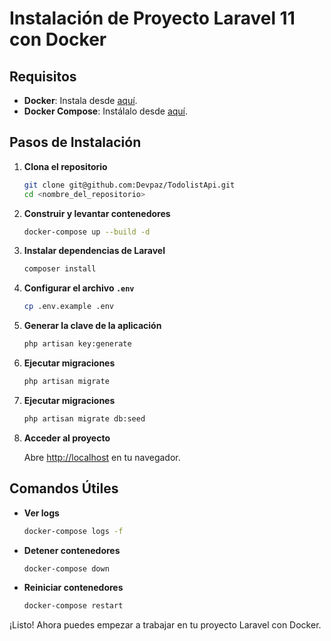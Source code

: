 # Instalación de Proyecto Laravel 11 con Docker

## Requisitos

- **Docker**: Instala desde [aquí](https://www.docker.com/get-started).
- **Docker Compose**: Instálalo desde [aquí](https://docs.docker.com/compose/install/).

## Pasos de Instalación

1. **Clona el repositorio**

    ```bash
    git clone git@github.com:Devpaz/TodolistApi.git
    cd <nombre_del_repositorio>
    ```

2. **Construir y levantar contenedores**

    ```bash
    docker-compose up --build -d
    ```


3. **Instalar dependencias de Laravel**

    ```bash
    composer install
    ```

4. **Configurar el archivo `.env`**

    ```bash
    cp .env.example .env
    ```

5. **Generar la clave de la aplicación**

    ```bash
    php artisan key:generate
    ```

6. **Ejecutar migraciones** 

    ```bash
    php artisan migrate
    ```
7. **Ejecutar migraciones** 

    ```bash
    php artisan migrate db:seed
    ```

8. **Acceder al proyecto**

    Abre [http://localhost](http://localhost) en tu navegador.

## Comandos Útiles

- **Ver logs**

    ```bash
    docker-compose logs -f
    ```

- **Detener contenedores**

    ```bash
    docker-compose down
    ```

- **Reiniciar contenedores**

    ```bash
    docker-compose restart
    ```

¡Listo! Ahora puedes empezar a trabajar en tu proyecto Laravel con Docker.
